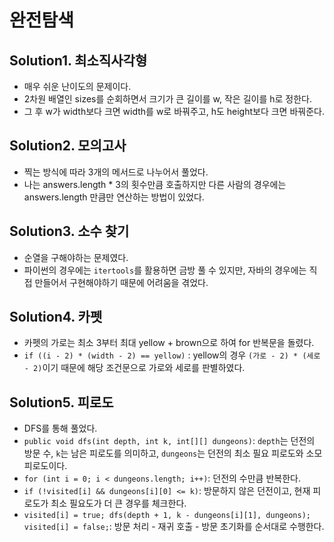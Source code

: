 # 완전탐색

## Solution1. 최소직사각형

- 매우 쉬운 난이도의 문제이다.
- 2차원 배열인 sizes를 순회하면서 크기가 큰 길이를 w, 작은 길이를 h로 정한다.
- 그 후 w가 width보다 크면 width를 w로 바꿔주고, h도 height보다 크면 바꿔준다.

## Solution2. 모의고사

- 찍는 방식에 따라 3개의 메서드로 나누어서 풀었다.
- 나는 answers.length * 3의 횟수만큼 호출하지만 다른 사람의 경우에는 answers.length 만큼만 연산하는 방법이 있었다.

## Solution3. 소수 찾기

- 순열을 구해야하는 문제였다.
- 파이썬의 경우에는 `itertools`를 활용하면 금방 풀 수 있지만, 자바의 경우에는 직접 만들어서 구현해야하기 때문에 어려움을 겪었다.

## Solution4. 카펫

- 카펫의 가로는 최소 3부터 최대 yellow + brown으로 하여 for 반복문을 돌렸다.
- `if ((i - 2) * (width - 2) == yellow)` : yellow의 경우 `(가로 - 2) * (세로 - 2)`이기 때문에 해당 조건문으로 가로와 세로를 판별하였다.

## Solution5. 피로도

- DFS를 통해 풀었다.
- `public void dfs(int depth, int k, int[][] dungeons)`: `depth`는 던전의 방문 수, `k`는 남은 피로도를 의미하고, `dungeons`는 던전의 최소 필요 피로도와 소모 피로도이다.
- `for (int i = 0; i < dungeons.length; i++)`: 던전의 수만큼 반복한다.
- `if (!visited[i] && dungeons[i][0] <= k)`: 방문하지 않은 던전이고, 현재 피로도가 최소 필요도가 더 큰 경우를 체크한다.
- `visited[i] = true; dfs(depth + 1, k - dungeons[i][1], dungeons); visited[i] = false;`: 방문 처리 - 재귀 호출 - 방문 초기화를 순서대로 수행한다.

